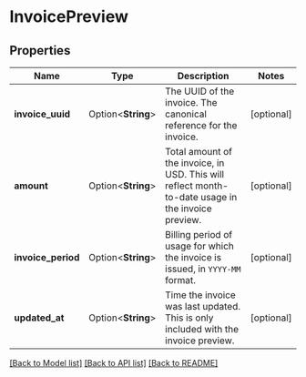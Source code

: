 # InvoicePreview

## Properties

Name | Type | Description | Notes
------------ | ------------- | ------------- | -------------
**invoice_uuid** | Option<**String**> | The UUID of the invoice. The canonical reference for the invoice. | [optional]
**amount** | Option<**String**> | Total amount of the invoice, in USD.  This will reflect month-to-date usage in the invoice preview. | [optional]
**invoice_period** | Option<**String**> | Billing period of usage for which the invoice is issued, in `YYYY-MM`  format. | [optional]
**updated_at** | Option<**String**> | Time the invoice was last updated.  This is only included with the invoice preview. | [optional]

[[Back to Model list]](../README.md#documentation-for-models) [[Back to API list]](../README.md#documentation-for-api-endpoints) [[Back to README]](../README.md)


